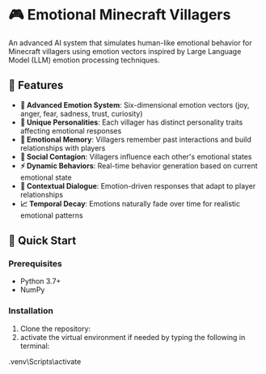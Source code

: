 # 🎮 Emotional Minecraft Villagers

An advanced AI system that simulates human-like emotional behavior for Minecraft villagers using emotion vectors inspired by Large Language Model (LLM) emotion processing techniques.

## 🌟 Features

- **🧠 Advanced Emotion System**: Six-dimensional emotion vectors (joy, anger, fear, sadness, trust, curiosity)
- **👥 Unique Personalities**: Each villager has distinct personality traits affecting emotional responses
- **🧩 Emotional Memory**: Villagers remember past interactions and build relationships with players
- **🔄 Social Contagion**: Villagers influence each other's emotional states
- **⚡ Dynamic Behaviors**: Real-time behavior generation based on current emotional state
- **💬 Contextual Dialogue**: Emotion-driven responses that adapt to player relationships
- **📈 Temporal Decay**: Emotions naturally fade over time for realistic emotional patterns

## 🚀 Quick Start

### Prerequisites

- Python 3.7+
- NumPy

### Installation

1. Clone the repository:
2. activate the virtual environment if needed by typing the following in terminal:

.venv\Scripts\activate
